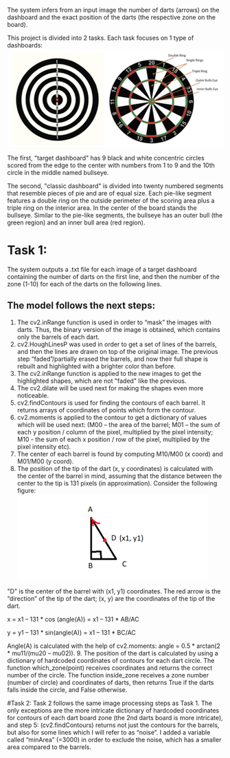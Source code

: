 The system infers from an input image the number of darts (arrows) on the dashboard and the exact position of the darts (the respective zone on the board).

This project is divided into 2 tasks. Each task focuses on 1 type of dashboards:
![alt text](https://github.com/StegarescuAnaMaria/Automatic_Darts_Scoring_System_Computer_Vision/blob/main/images/1.png)

The first, "target dashboard" has 9 black and white concentric circles scored from the edge to the center with numbers from 1 to 9 and the 10th circle in the middle named bullseye.

The second, "classic dashboard" is divided into twenty numbered segments that resemble pieces of pie and are of equal size. Each pie-like segment features a double ring on the outside perimeter of the scoring area plus a triple ring on the interior area. In the center of the board stands the bullseye. Similar to the pie-like segments, the bullseye has an outer bull (the green region) and an inner bull area (red region). 

# Task 1:
The system outputs a .txt file for each image of a target dashboard containing the number of darts on the first line, and then the number of the zone (1-10) for each of the darts on the following lines.

## The model follows the next steps:
1. The cv2.inRange function is used in order to “mask” the images with darts. Thus, the binary version of the image is obtained, which contains only the barrels of each dart.
2. cv2.HoughLinesP was used in order to get a set of lines of the barrels, and then the lines are drawn on top of the original image. The previous step “faded”/partially erased the barrels, and now their full shape is rebuilt and highlighted with a brighter color than before.
3. The cv2.inRange function is applied to the new images to get the highlighted shapes, which are not "faded" like the previous.
4. The cv2.dilate will be used next for making the shapes even more noticeable.
5. cv2.findContours is used for finding the contours of each barrel. It returns arrays of coordinates of points which form the contour.
6. cv2.moments is applied to the contour to get a dictionary of values which will be used next: (M00 – the area of the barrel; M01 – the sum of each y position / column of the pixel, multiplied by the pixel intensity; M10 - the sum of each x position / row of the pixel, multiplied by the pixel intensity etc).
7. The center of each barrel is found by computing M10/M00 (x coord) and M01/M00 (y coord).
8. The position of the tip of the dart (x, y coordinates) is calculated with the center of the barrel in mind, assuming that the distance between the center to the tip is 131 pixels (in approximation). Consider the following figure:
![alt text](https://github.com/StegarescuAnaMaria/Automatic_Darts_Scoring_System_Computer_Vision/blob/main/images/4.png)

"D" is the center of the barrel with (x1, y1) coordinates. The red arrow is the “direction” of the tip of the dart; (x, y) are the coordinates of the tip of the dart.

x = x1 – 131 * cos (angle(A)) = x1 – 131 * AB/AC

y = y1 – 131 * sin(angle(A)) = x1 – 131 * BC/AC

Angle(A) is calculated with the help of cv2.moments: angle = 0.5 * arctan(2 * mu11/(mu20 – mu02)).
9. The position of the dart is calculated by using a dictionary of hardcoded coordinates  of contours for each dart circle. The function which_zone(point) receives coordinates and returns the correct number of the circle. The function inside_zone receives a zone number (number of circle) and coordinates of darts, then returns True if the darts falls inside the circle, and False otherwise.

#Task 2:
Task 2 follows the same image processing steps as Task 1. The only exceptions are the more intricate dictionary of hardcoded coordinates for contours of each dart board zone (the 2nd darts board is more intricate), and step 5: (cv2.findContours) returns not just the contours for the barrels, but also for some lines which I will refer to as “noise”. I added a variable called “minArea” (=3000) in order to exclude the noise, which has a smaller area compared to the barrels.
